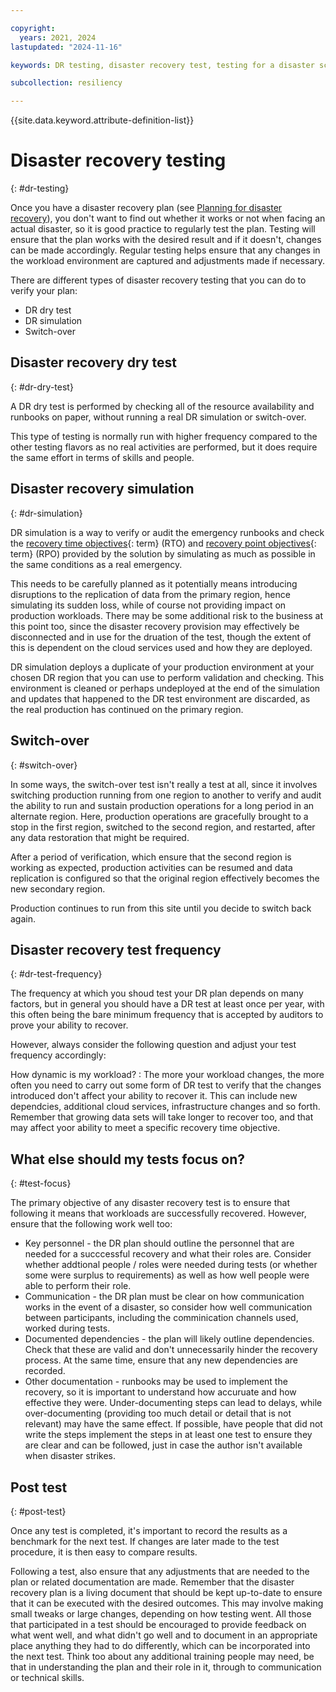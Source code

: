 ```yaml
---

copyright:
  years: 2021, 2024
lastupdated: "2024-11-16"

keywords: DR testing, disaster recovery test, testing for a disaster scenario, dry test, switch over, DR simulation

subcollection: resiliency

---
```


{{site.data.keyword.attribute-definition-list}}

# Disaster recovery testing
{: #dr-testing}

Once you have a disaster recovery plan (see [Planning for disaster recovery](/docs/resiliency?topic=resiliency-PlanningforDR)), you don't want to find out whether it works or not when facing an actual disaster, so it is good practice to regularly test the plan. Testing will ensure that the plan works with the desired result and if it doesn't, changes can be made accordingly. Regular testing helps ensure that any changes in the workload environment are captured and adjustments made if necessary.

There are different types of disaster recovery testing that you can do to verify your plan:

- DR dry test
- DR simulation
- Switch-over

## Disaster recovery dry test
{: #dr-dry-test}

A DR dry test is performed by checking all of the resource availability and runbooks on paper, without running a real DR simulation or switch-over.

This type of testing is normally run with higher frequency compared to the other testing flavors as no real activities are performed, but it does require the same effort in terms of skills and people.


## Disaster recovery simulation
{: #dr-simulation}

DR simulation is a way to verify or audit the emergency runbooks and check the [recovery time objectives](#x3167918){: term} (RTO) and [recovery point objectives](#x3429911){: term} (RPO) provided by the solution by simulating as much as possible in the same conditions as a real emergency.

This needs to be carefully planned as it potentially means introducing disruptions to the replication of data from the primary region, hence simulating its sudden loss, while of course not providing impact on production workloads. There may be some additional risk to the business at this point too, since the disaster recovery provision may effectively be disconnected and in use for the druation of the test, though the extent of this is dependent on the cloud services used and how they are deployed.

DR simulation deploys a duplicate of your production environment at your chosen DR region that you can use to perform validation and checking. This environment is cleaned or perhaps undeployed at the end of the simulation and updates that happened to the DR test environment are discarded, as the real production has continued on the primary region.

## Switch-over
{: #switch-over}

In some ways, the switch-over test isn't really a test at all, since it involves switching production running from one region to another to verify and audit the ability to run and sustain production operations for a long period in an alternate region. Here, production operations are gracefully brought to a stop in the first region, switched to the second region, and restarted, after any data restoration that might be required.

After a period of verification, which ensure that the second region is working as expected, production activities can be resumed and data replication is configured so that the original region effectively becomes the new secondary region.

Production continues to run from this site until you decide to switch back again.

## Disaster recovery test frequency
{: #dr-test-frequency}

The frequency at which you shoud test your DR plan depends on many factors, but in general you should have a DR test at least once per year, with this often being the bare minimum frequency that is accepted by auditors to prove your ability to recover.

However, always consider the following question and adjust your test frequency accordingly:

How dynamic is my workload?
:   The more your workload changes, the more often you need to carry out some form of DR test to verify that the changes introduced don't affect your ability to recover it. This can include new dependcies, additional cloud services, infrastructure changes and so forth. Remember that growing data sets will take longer to recover too, and that may affect yoor ability to meet a specific recovery time objective.

## What else should my tests focus on?
{: #test-focus}

The primary objective of any disaster recovery test is to ensure that following it means that workloads are successfully recovered. However, ensure that the following work well too:

* Key personnel - the DR plan should outline the personnel that are needed for a succcessful recovery and what their roles are. Consider whether addtional people / roles were needed during tests (or whether some were surplus to requirements) as well as how well people were able to perform their role.
* Communication - the DR plan must be clear on how communication works in the event of a disaster, so consider how well communication between participants, including the comminication channels used, worked during tests.
* Documented dependencies - the plan will likely outline dependencies. Check that these are valid and don't unnecessarily hinder the recovery process. At the same time, ensure that any new dependencies are recorded.
* Other documentation - runbooks may be used to implement the recovery, so it is important to understand how accuruate and how effective they were. Under-documenting steps can lead to delays, while over-documenting (providing too much detail or detail that is not relevant) may have the same effect. If possible, have people that did not write the steps implement the steps in at least one test to ensure they are clear and can be followed, just in case the author isn't available when disaster strikes.

## Post test
{: #post-test}

Once any test is completed, it's important to record the results as a benchmark for the next test. If changes are later made to the test procedure, it is then easy to compare results.

 Following a test, also ensure that any adjustments that are needed to the plan or related documentation are made. Remember that the disaster recovery plan is a living document that should be kept up-to-date to ensure that it can be executed with the desired outcomes. This may involve making small tweaks or large changes, depending on how testing went. All those that participated in a test should be encouraged to provide feedback on what went well, and what didn't go well and to document in an appropriate place anything they had to do differently, which can be incorporated into the next test. Think too about any additional training people may need, be that in understanding the plan and their role in it, through to communication or technical skills.
